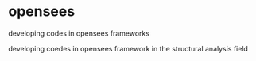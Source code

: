 # opensees
developing codes in opensees frameworks

developing coedes in opensees framework in the structural analysis field
